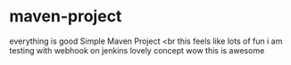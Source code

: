 # maven-project
everything is good
Simple Maven Project
<br
this feels like lots of fun
i am testing with webhook on jenkins
lovely concept
wow this is awesome
